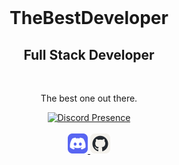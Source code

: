 <!-- Hey! That's my README file. Please don't copy this file :( -->

<div align="center" width="100%">
    <img src="https://justinn.dev/profile.webp" width="128" alt="" />
    <h1>TheBestDeveloper</h1>
    <h2>Full Stack Developer</h2>
    <br>
    <p>The best one out there.</p>
    <a href="https://discord.com/users/759076162935717901">
  <img src="https://lanyard.cnrad.dev/api/759076162935717901" alt="Discord Presence">
</a>
  <br><br>
    <a href="https://discord.com/users/759076162935717901" target="_blank" title="Discord">
           <img src="https://github.com/tandpfun/skill-icons/raw/main/icons/Discord.svg" width="32" alt="" />
        </a>
  <a href="https://github.com/notthebestdev" target="_blank" title="GitHub">
           <img src="https://github.com/tandpfun/skill-icons/raw/main/icons/Github-Light.svg" width="32" alt="" />
        </a>
</div>
